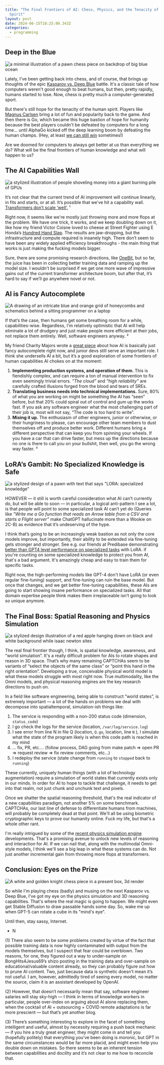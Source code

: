 ```yaml
---
title: "The Final Frontiers of AI: Chess, Physics, and the Tenacity of the Human
  Spirit"
layout: post
date: 2024-06-15T18:25:00.343Z
categories:
  - programming
---
```

## Deep in the Blue

![a minimal illustration of a pawn chess piece on backdrop of big blue ocean](/images/blue-chess-piece.png)

Lately, I've been getting back into chess, and of course, that brings up thoughts of the epic  [Kasparov vs. Deep Blue](https://www.perplexity.ai/search/kasparov-vs-deep-2BbaCuZ3TZ6HetXOLLH3Dg) battle. It's a classic tale of how computers weren't good enough to beat humans, but then, pretty rapidly, humans started to lose. Now, chess is pretty much a computer-generated sport.

But there's still hope for the tenacity of the human spirit. Players like [Magnus Carlsen](https://www.perplexity.ai/search/How-is-Magnus-ks4xpQ2JQcSQQR4sZpXv0g) bring a lot of fun and popularity back to the game. And then there is Go, which became this huge bastion of hope for humanity because the best players couldn't be defeated by computers for a long time... until AlphaGo kicked off the deep learning boom by defeating the human champs. (Hey, at least [we can still win](https://www.perplexity.ai/search/Can-humans-still-.zJwOhxsTyCI.xXR9q1KaA) sometimes!)

Are we doomed for computers to always get better at us than everything we do? What will be the final frontiers of human knowledge and what will happen to us?

## The AI Capabilities Wall

![a stylized illustration of people shoveling money into a giant burning pile of GPUs](/images/light-money-on-fire-with-gpus.png)

It’s not clear that the current trend of AI improvement will continue linearly, in fits and starts, or at all. It’s possible that we’ve hit a capability wall. [Transformers don’t scale ‘well’.](https://www.perplexity.ai/search/Limits-of-scaling-utGtpCyoTWKaRweRtNjOEA) ¹

Right now, it seems like we're mostly just throwing more and more flops at the problem. We have one trick, it works, and we keep doubling down on it, like how my friend Victor Coisne loved to cheese at Street Fighter using E Honda’s [Hundred Hand Slap](https://www.perplexity.ai/search/How-to-cheese-butWUyqzSGGVpzbPyj_opw). The results are jaw-dropping, but the infrastructure and compute required is insanely high. There don’t seem to have been any widely applied efficiency breakthroughs - the main thing that works is just making the fucking models bigger.

Sure, there are some promising research directions, like [OneBit](https://www.perplexity.ai/search/What-is-OneBit-mHVuTK44R3SVSPwkrDuDvw), but so far, the juice has been in collecting better training data and ramping up the model size. I wouldn't be surprised if we get one more wave of impressive gains out of the current transformer architecture boom, but after that, it’s hard to say if we’ll go anywhere novel or not.

## AI is Fancy Autocomplete

![A drawing of an intricate blue and orange grid of honeycombs and schematics behind a sitting programmer on a laptop](/images/honeycomb-computer.png)

If that’s the case, then humans get some breathing room for a while, capabilities-wise. Regardless, I'm relatively optimistic that AI will help eliminate a lot of drudgery and just make people more efficient at their jobs, not replace them entirely. Well, software engineers anyway. ²

My friend Charity Majors wrote a [great piece](https://stackoverflow.blog/2024/06/10/generative-ai-is-not-going-to-build-your-engineering-team-for-you/) about how AI is basically just fancy autocomplete right now, and junior devs still serve an important role. I think she undersells AI a bit, but it’s a good exploration of some frontiers of human capabilities AI chokes on at the moment:

1. **Implementing production systems, and operation of them.** This is fiendishly complex, and can require a ton of manual intervention to fix even seemingly trivial errors. *”The cloud”* and *“high reliability”* are carefully crafted illusions forged from the blood and tears of SREs.
2. **Translating business needs into technical implementations.** Sure, 80% of what you are working on might be something the AI has “seen” before, but that 20% could spiral out of control and gum up the works fast. If you ask any software engineer what the most challenging part of their job is, most will not say, “The code is too hard to write”.
3. **Mixing it up.** The enthusiasm of other engineers, junior or otherwise, or their hungriness to please, can encourage other team members to dust themselves off and produce better work. Different humans bring a different perspective that can keep you from spinning your wheels. If you have a car that can drive faster, but mess up the directions because no one is there to call you on your bullshit, then well, you go the wrong way faster. ³

## LoRA’s Gambit: No Specialized Knowledge is Safe

![a stylized design of a pawn with text that says "LORA: specialized knowledge"](/images/lora-specialized-knowledge.png)

HOWEVER — it still is worth careful consideration what AI can’t currently do, but will be able to soon — in particular, a logical anti-pattern I see a lot, is that people will point to some specialized task AI can’t yet do (Queries like *”Write me a Go function that reads an Arrow table from a CSV and starts a Flight server”* make ChatGPT hallucinate more than a Wookie on 2C-B) as evidence that it’s undeserving of the hype.

I think that’s going to be an increasingly weak bastion as not only the core models improve, but importantly, their ability to be extended via fine-tuning gets stronger and stronger. See e.g. our friends at Predibase demonstrating [better than GPT4 level performance on specialized tasks](https://predibase.com/blog/lora-land-fine-tuned-open-source-llms-that-outperform-gpt-4) with LoRA. if you're counting on some specialized knowledge to protect you from AI, that's a bad argument. It's amazingly cheap and easy to train them for specific tasks.

Right now, the high-performing models like GPT-4 don't have LoRA (or even regular fine-tuning) support, and fine-tuning can ruin the base model. But once that changes, and we get better fine-tuning capabilities, these AIs are going to start showing insane performance on specialized tasks. All that domain expertise people think makes them irreplaceable isn’t going to look so unique anymore.

## The Final Boss: Spatial Reasoning and Physics Simulation

![a stylized design illustration of a red apple hanging down on black and white background while isaac newton sites](/images/newton-with-apple.png)

The real final frontier though, I think, is spatial knowledge, awareness, and “world simulation”. It's a really difficult problem for AIs to rotate shapes and reason in 3D space. That’s why many remaining CAPTCHAs seem to be variants of “select the objects of the same class” or “point this hand in the right orientation”. Developing a true, conceivable physical world model is what these models struggle with most right now. True multimodality, like the Omni models, and physical reasoning engines are the key research directions to push on.

In a field like software engineering, being able to construct “world states”, is extremely important — a lot of the hands on problems we deal with decompose into spatialtemporal, simulation-ish things like:

1. The service is responding with a non-200 status code (dimension, `status_code`)
2. I go check the logs for the service (location, `/var/log/service.log`) 
3. I see error from line N in file Q (location, `Q.go`, location, line `N` ), I simulate what the state of the program likely is when this code path is reached in my mind
4. … fix, PR, etc…. (follow process, DAG going from make patch ⇒ open PR ⇒ request review ⇒ fix review comments, etc…)
5. I redeploy the service (state change from `running` to `stopped` back to `running`)

These currently, uniquely human things (with a lot of technology augmentation) require a simulation of world states that currently exists only in our minds. In order for AI to hope to tackle that challenge, it needs to get into that realm, not just chunk and unchunk text and pixels.

Once we shatter the spatial reasoning threshold, that's the real indicator of a new capabilities paradigm, not another 5% on some benchmark. CAPTCHAs, our last line of defense to differentiate humans from machines, will probably be completely dead at that point. We'll all be using biometric cryptographic keys to prove our humanity online. Fuck my life, but that's a whole other rant.

I'm really intrigued by some of the [recent physics simulation engine](https://www.perplexity.ai/search/What-is-Kling-xtVLqoNyRS.mx1bWUu1G9A) developments. That's a promising avenue to unlock new levels of reasoning and interaction for AI. If we can nail that, along with the multimodal Omni-style models, I think we'll see a big leap in what these systems can do. Not just another incremental gain from throwing more flops at transformers.

## Conclusion: Eyes on the Prize

![A white and golden knight chess piece in a present box, 3d render](/images/golden-chess-piece.png)

So while I'm playing chess (badly) and musing on the next Kasparov vs. Deep Blue, I've got my eye on the physics simulation and 3D reasoning capabilities. That's where the real magic is going to happen. We might even get Stable Diffusion to draw passable hands some day. So, wake me up when GPT-5 can rotate a cube in its "mind's eye".

Until then, stay sassy, Internet.

* N

(1) There also seem to be some problems created by virtue of the fact that possible training data is now highly contaminated with output from the models themselves, but I suspect that fear could be overblown. Two reasons, for one, they figured out a way to under-sample on BongHits4Jesus69’s shizo posting in the training data and over-sample on educational/valuable content already, so they can probably figure out how to prune AI content. Two, just because data is synthetic doesn’t mean it’s not useful. I am, however, admittedly tired of seeing every model, no matter the source, claim it is an assistant developed by OpenAI.

(2) However, that doesn’t necessarily mean that say, software engineer salaries will stay sky-high — I think in terms of knowledge workers in particular, people over-index on arguing about AI alone replacing them, when the cocktail of AI + outsourcing + COVID remote adaptations is far more prescient — but that’s yet another blog.

(3) There’s something interesting to explore in the facet of something intelligent and useful, almost by necessity requiring a push back mechanic — if you hire a truly great engineer, they might come in and tell you (hopefully politely) that everything you’ve been doing is moronic, but GPT in the same circumstances would be far more placid, and might even help you double down on mistakes. So there seems to be an inherent tension between capabilities and docility and it’s not clear to me how to reconcile that.